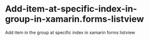# Add-item-at-specific-index-in-group-in-xamarin.forms-listview
Add item in the group at specific index in xamarin forms listview 
